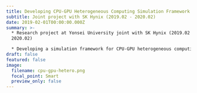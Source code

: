 ```yaml
---
title: Developing CPU-GPU Heterogeneous Computing Simulation Framework
subtitle: Joint project with SK Hynix (2019.02 - 2020.02)
date: 2019-02-01T00:00:00.000Z
summary: >-
  * Research project at Yonsei University joint with SK Hynix (2019.02 -
  2020.02)

  * D﻿eveloping a simulation framework for CPU-GPU heterogeneous computing that supports processing of the state-of-the-art deep learning algorithms
draft: false
featured: false
image:
  filename: cpu-gpu-hetero.png
  focal_point: Smart
  preview_only: false
---
```

